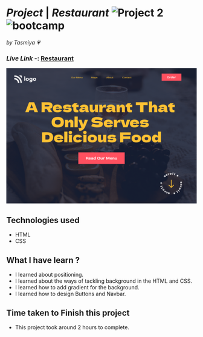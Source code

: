 # _Project_ | _Restaurant_ ![Project 2](https://img.shields.io/badge/Project%20-2-green) ![bootcamp](https://img.shields.io/badge/JS-Bootcamp-yellow)

_by Tasmiya 💗_

### _Live Link_ -: [Restaurant]()

![Restaurant](./2.png)

## Technologies used

- HTML
- CSS

## What I have learn ?

- I learned about positioning.
- I learned about the ways of tackling background in the HTML and CSS.
- I learned how to add gradient for the background.
- I learned how to design Buttons and Navbar.

## Time taken to Finish this project

- This project took around 2 hours to complete.

